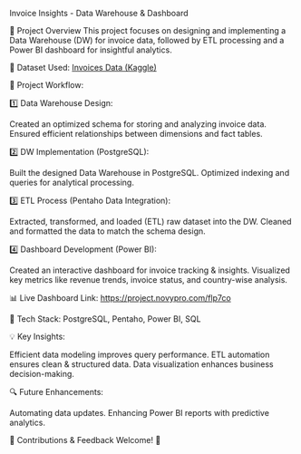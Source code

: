 Invoice Insights - Data Warehouse & Dashboard

🚀 Project Overview
This project focuses on designing and implementing a Data Warehouse (DW) for invoice data, followed by ETL processing and a Power BI dashboard for insightful analytics.

🔗 Dataset Used: [Invoices Data (Kaggle)](https://www.kaggle.com/datasets/ghassenkhaled/invoices-data)

🔧 Project Workflow:

1️⃣ Data Warehouse Design:

Created an optimized schema for storing and analyzing invoice data.
Ensured efficient relationships between dimensions and fact tables.

2️⃣ DW Implementation (PostgreSQL):

Built the designed Data Warehouse in PostgreSQL.
Optimized indexing and queries for analytical processing.

3️⃣ ETL Process (Pentaho Data Integration):

Extracted, transformed, and loaded (ETL) raw dataset into the DW.
Cleaned and formatted the data to match the schema design.

4️⃣ Dashboard Development (Power BI):

Created an interactive dashboard for invoice tracking & insights.
Visualized key metrics like revenue trends, invoice status, and country-wise analysis.

📊 Live Dashboard Link: https://project.novypro.com/flp7co

📌 Tech Stack: PostgreSQL, Pentaho, Power BI, SQL

💡 Key Insights:

Efficient data modeling improves query performance.
ETL automation ensures clean & structured data.
Data visualization enhances business decision-making.

🔍 Future Enhancements:

Automating data updates.
Enhancing Power BI reports with predictive analytics.

🎯 Contributions & Feedback Welcome! 🚀
